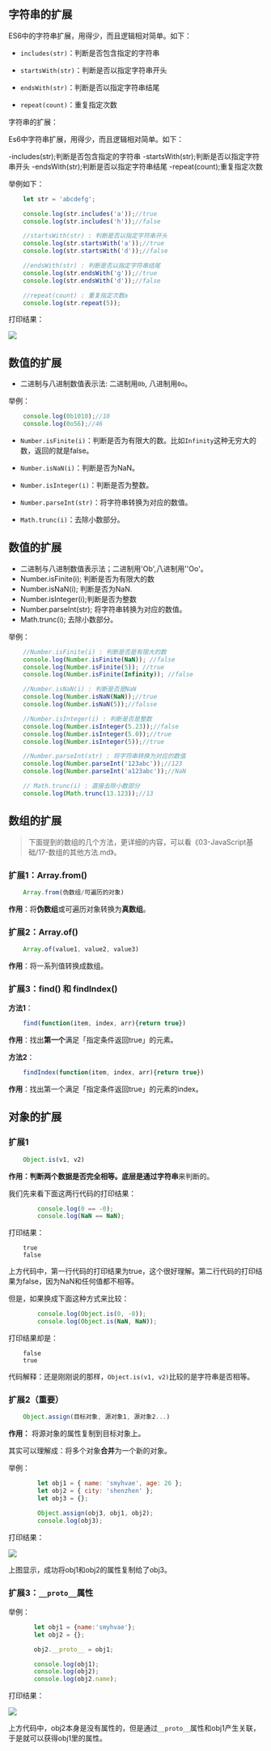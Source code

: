 

## 字符串的扩展

ES6中的字符串扩展，用得少，而且逻辑相对简单。如下：

- `includes(str)`：判断是否包含指定的字符串

- `startsWith(str)`：判断是否以指定字符串开头

- `endsWith(str)`：判断是否以指定字符串结尾

- `repeat(count)`：重复指定次数

字符串的扩展：

Es6中字符串扩展，用得少，而且逻辑相对简单。如下：
 
  -includes(str);判断是否包含指定的字符串
  -startsWith(str);判断是否以指定字符串开头
  -endsWith(str);判断是否以指定字符串结尾
  -repeat(count);重复指定次数

举例如下：

```javascript
    let str = 'abcdefg';

    console.log(str.includes('a'));//true
    console.log(str.includes('h'));//false

    //startsWith(str) : 判断是否以指定字符串开头
    console.log(str.startsWith('a'));//true
    console.log(str.startsWith('d'));//false

    //endsWith(str) : 判断是否以指定字符串结尾
    console.log(str.endsWith('g'));//true
    console.log(str.endsWith('d'));//false

    //repeat(count) : 重复指定次数a
    console.log(str.repeat(5));
```

打印结果：

![](http://img.smyhvae.com/20180402_1050.png)

## 数值的扩展

- 二进制与八进制数值表示法: 二进制用`0b`, 八进制用`0o`。

举例：

```javascript
    console.log(0b1010);//10
    console.log(0o56);//46
```

- `Number.isFinite(i)`：判断是否为有限大的数。比如`Infinity`这种无穷大的数，返回的就是false。

- `Number.isNaN(i)`：判断是否为NaN。

- `Number.isInteger(i)`：判断是否为整数。

- `Number.parseInt(str)`：将字符串转换为对应的数值。

- `Math.trunc(i)`：去除小数部分。

## 数值的扩展
- 二进制与八进制数值表示法；二进制用'Ob',八进制用''Oo'。
- Number.isFinite(i); 判断是否为有限大的数
- Number.isNaN(i); 判断是否为NaN.
- Number.isInteger(i);判断是否为整数
- Number.parseInt(str); 将字符串转换为对应的数值。
- Math.trunc(i); 去除小数部分。


举例：

```javascript
    //Number.isFinite(i) : 判断是否是有限大的数
    console.log(Number.isFinite(NaN)); //false
    console.log(Number.isFinite(5)); //true
    console.log(Number.isFinite(Infinity)); //false

    //Number.isNaN(i) : 判断是否是NaN
    console.log(Number.isNaN(NaN));//true
    console.log(Number.isNaN(5));//falsse

    //Number.isInteger(i) : 判断是否是整数
    console.log(Number.isInteger(5.23));//false
    console.log(Number.isInteger(5.0));//true
    console.log(Number.isInteger(5));//true

    //Number.parseInt(str) : 将字符串转换为对应的数值
    console.log(Number.parseInt('123abc'));//123
    console.log(Number.parseInt('a123abc'));//NaN

    // Math.trunc(i) : 直接去除小数部分
    console.log(Math.trunc(13.123));//13
```

## 数组的扩展

> 下面提到的数组的几个方法，更详细的内容，可以看《03-JavaScript基础/17-数组的其他方法.md》。

### 扩展1：Array.from()

```javascript
	Array.from(伪数组/可遍历的对象)
```

**作用**：将**伪数组**或可遍历对象转换为**真数组**。


### 扩展2：Array.of()

```javascript
	Array.of(value1, value2, value3)
```

**作用**：将一系列值转换成数组。

### 扩展3：find() 和 findIndex()

**方法1**：


```javascript
	find(function(item, index, arr){return true})
```

**作用**：找出**第一个**满足「指定条件返回true」的元素。

**方法2**：

```javascript
	findIndex(function(item, index, arr){return true})
```

**作用**：找出第一个满足「指定条件返回true」的元素的index。

## 对象的扩展

### 扩展1


```javascript
	Object.is(v1, v2)
```

**作用：**判断两个数据是否完全相等。底层是通过**字符串**来判断的。

我们先来看下面这两行代码的打印结果：


```javascript
        console.log(0 == -0);
        console.log(NaN == NaN);
```

打印结果：

```
	true
	false
```

上方代码中，第一行代码的打印结果为true，这个很好理解。第二行代码的打印结果为false，因为NaN和任何值都不相等。

但是，如果换成下面这种方式来比较：

```javascript
        console.log(Object.is(0, -0));
        console.log(Object.is(NaN, NaN));
```

打印结果却是：

```
	false
	true
```

代码解释：还是刚刚说的那样，`Object.is(v1, v2)`比较的是字符串是否相等。

### 扩展2（重要）

```javascript
	Object.assign(目标对象, 源对象1, 源对象2...)
```

**作用：** 将源对象的属性复制到目标对象上。

其实可以理解成：将多个对象**合并**为一个新的对象。



举例：

```javascript
        let obj1 = { name: 'smyhvae', age: 26 };
        let obj2 = { city: 'shenzhen' };
        let obj3 = {};

        Object.assign(obj3, obj1, obj2);
        console.log(obj3);
```

打印结果：

![](http://img.smyhvae.com/20180404_2240.png)

上图显示，成功将obj1和obj2的属性复制给了obj3。


### 扩展3：`__proto__`属性

举例：

```javascript
       let obj1 = {name:'smyhvae'};
       let obj2 = {};

       obj2.__proto__ = obj1;

       console.log(obj1);
       console.log(obj2);
       console.log(obj2.name);
```

打印结果：

![](http://img.smyhvae.com/20180404_2251.png)

上方代码中，obj2本身是没有属性的，但是通过`__proto__`属性和obj1产生关联，于是就可以获得obj1里的属性。
































```javascript

```



